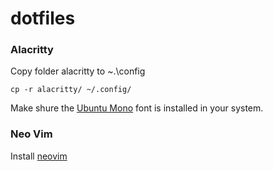 # dotfiles

### Alacritty 
Copy folder alacritty to ~.\config
```
cp -r alacritty/ ~/.config/
```
Make shure the [Ubuntu Mono](https://fonts.google.com/specimen/Ubuntu+Mono) font is installed in your system. 

### Neo Vim
Install [neovim](https://github.com/neovim/neovim/wiki/Installing-Neovim)


